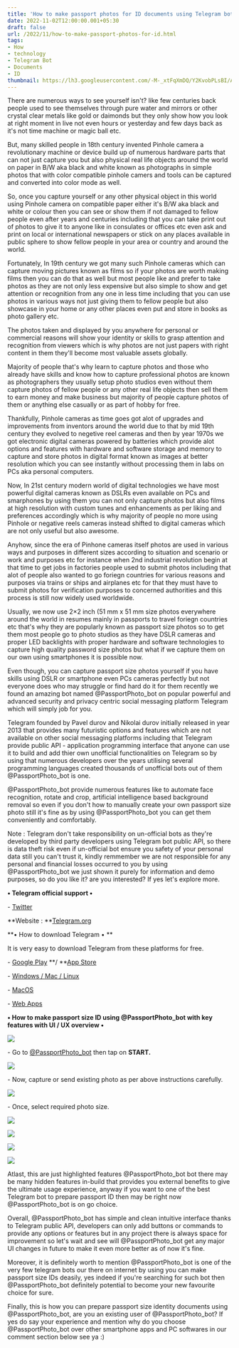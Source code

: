 ```yaml
---
title: 'How to make passport photos for ID documents using Telegram bot'
date: 2022-11-02T12:00:00.001+05:30
draft: false
url: /2022/11/how-to-make-passport-photos-for-id.html
tags: 
- How
- technology
- Telegram Bot
- Documents
- ID
thumbnail: https://lh3.googleusercontent.com/-M-_xtFqXmDQ/Y2KvobPLsBI/AAAAAAAAOmU/lx99Ps6tblsdqwGD9ryRgP8ES2MfkkTiwCNcBGAsYHQ/s1600/1667411869452042-0.png
---
```


  

There are numerous ways to see yourself isn't? like few centuries back people used to see themselves through pure water and mirrors or other crystal clear metals like gold or daimonds but they only show how you look at right moment in live not even hours or yesterday and few days back as it's not time machine or magic ball etc.

  

But, many skilled people in 18th century invented Pinhole camera a revolutionary machine or device build up of numerous hardware parts that can not just capture you but also physical real life objects around the world on paper in B/W aka black and white known as photographs in simple photos that with color compatible pinhole camers and tools can be captured and converted into color mode as well.

  

So, once you capture yourself or any other physical object in this world using Pinhole camera on compatible paper either it's B/W aka black and white or colour then you can see or show them if not damaged to fellow people even after years and centuries including that you can take print out of photos to give it to anyone like in consulates or offices etc even ask and print on local or international newspapers or stick on any places available in public sphere to show fellow people in your area or country and around the world.

  

Fortunately, In 19th century we got many such Pinhole cameras which can capture moving pictures known as films so if your photos are worth making films then you can do that as well but most people like and prefer to take photos as they are not only less expensive but also simple to show and get attention or recognition from any one in less time including that you can use photos in various ways not just giving them to fellow people but also showcase in your home or any other places even put and store in books as photo gallery etc.

  

The photos taken and displayed by you anywhere for personal or commercial reasons will show your identity or skills to grasp attention and recognition from viewers which is why photos are not just papers with right content in them they'll become most valuable assets globally.

  

Majority of people that's why learn to capture photos and those who already have skills and know how to capture professional photos are known as photographers they usually setup photo studios even without them capture photos of fellow people or any other real life objects then sell them to earn money and make business but majority of people capture photos of them or anything else casually or as part of hobby for free.

  

Thankfully, Pinhole cameras as time goes got alot of upgrades and improvements from inventors around the world due to that by mid 19th century they evolved to negetive reel cameras and then by year 1970s we got electronic digital cameras powered by batteries which provide alot options and features with hardware and software storage and memory to capture and store photos in digital format known as images at better resolution which you can see instantly without processing them in labs on PCs aka personal computers.

  

Now, In 21st century modern world of digital technologies we have most powerful digital cameras known as DSLRs even available on PCs and smarphones by using them you can not only capture photos but also films at high resolution with custom tunes and enhancements as per liking and preferences accordingly which is why majority of people no more using Pinhole or negative reels cameras instead shifted to digital cameras which are not only useful but also awesome.

  

Anyhow, since the era of Pinhone cameras itself photos are used in various ways and purposes in different sizes according to situation and scenario or work and purposes etc for instance when 2nd industrial revolution begin at that time to get jobs in factories people used to submit photos including that alot of people also wanted to go foriegn countries for various reasons and purposes via trains or ships and airplanes etc for that they must have to submit photos for verification purposes to concerned authorities and this process is still now widely used worldwide.

  

Usually, we now use 2×2 inch (51 mm x 51 mm size photos everywhere around the world in resumes mainly in passports to travel foriegn countries etc that's why they are popularly known as passport size photos so to get them most people go to photo studios as they have DSLR cameras and proper LED backlights with proper hardware and software technologies to capture high quality password size photos but what if we capture them on our own using smartphones it is possible now.

  

Even though, you can capture passport size photos yourself if you have skills using DSLR or smartphone even PCs cameras perfectly but not everyone does who may struggle or find hard do it for them recently we found an amazing bot named @PassportPhoto\_bot on popular powerful and advanced security and privacy centric social messaging platform Telegram which will simply job for you.

  

Telegram founded by Pavel durov and Nikolai durov initially released in year 2013 that provides many futuristic options and features which are not available on other social messaging platforms including that Telegram provide public API - application programming interface that anyone can use it to build and add thier own unofficial functionalities on Telegram so by using that numerous developers over the years utilising several programming languages created thousands of unofficial bots out of them @PassportPhoto\_bot is one.

  

@PassportPhoto\_bot provide numerous features like to automate face recognition, rotate and crop, artificial intelligence based background removal so even if you don't how to manually create your own passport size photo still it's fine as by using @PassportPhoto\_bot you can get them conveniently and comfortably.

  

Note : Telegram don't take responsibility on un-official bots as they're developed by third party developers using Telegram bot public API, so there is data theft risk even if un-official bot ensure you safety of your personal data still you can't trust it, kindly remmember we are not responsible for any personal and financial losses occurred to you by using @PassportPhoto\_bot we just shown it purely for information and demo purposes, so do you like it? are you interested? If yes let's explore more.

  

**• Telegram official support •**

\- [Twitter](https://twitter.com/telegram)

  

**Website : **[Telegram.org](https://telegram.org/)

**• How to download Telegram • **

It is very easy to download Telegram from these platforms for free.

  

\- [Google Play](https://play.google.com/store/apps/details?id=org.telegram.messenger) **/ **[App Store](https://apps.apple.com/us/app/telegram-messenger/id686449807)

\- [Windows / Mac / Linux](https://desktop.telegram.org/)

\- [MacOS](https://macos.telegram.org/)

\- [Web Apps](https://web.telegram.org/)

  

**• How to make passport size ID using @PassportPhoto\_bot with key features with UI / UX overview •**

 **![](https://lh3.googleusercontent.com/-1dhXDRqd_B0/Y2LnTISvFdI/AAAAAAAAOm0/k-rLmv3ytc4sgvT07_I3qUuyP7kUCVcLACNcBGAsYHQ/s1600/1667426121155544-0.png)** 

\- Go to [@PassportPhoto\_bot](http://t.me/PassportPhoto_bot) then tap on **START.**

 **![](https://lh3.googleusercontent.com/-Sc0envm2AJ0/Y2LnSK0V3BI/AAAAAAAAOmw/ATbMkedzEw4_4znbH8dtZPhlRu5mOgdcACNcBGAsYHQ/s1600/1667426116370840-1.png)** 

\- Now, capture or send existing photo as per above instructions carefully.

  

 ![](https://lh3.googleusercontent.com/-BimF3Tz7T7k/Y2LnQ8R3a9I/AAAAAAAAOms/Ulkaes2tiIkjCn8SmNzegJtUG_pSfkdYwCNcBGAsYHQ/s1600/1667426112243611-2.png) 

  

\- Once, select required photo size.

  

 ![](https://lh3.googleusercontent.com/-hbV2uW0FPMI/Y2LnP7sr2BI/AAAAAAAAOmo/b813UW5W9kI9aBYL6vFApLr-ov2TxKv1QCNcBGAsYHQ/s1600/1667426107572061-3.png) 

  

 ![](https://lh3.googleusercontent.com/-ic22RROHMXU/Y2LnOsxPyKI/AAAAAAAAOmk/s05bsbFibsY6poVnnGxZNPY1kjzxZQkOACNcBGAsYHQ/s1600/1667426103080647-4.png) 

  

 ![](https://lh3.googleusercontent.com/-7bHif7bJXcs/Y2LnNR9dvwI/AAAAAAAAOmg/LlmPh0gxvcU6O3stC7hkcfUozbbMq39UgCNcBGAsYHQ/s1600/1667426098546259-5.png) 

  

 ![](https://lh3.googleusercontent.com/-RXXS6d_m07o/Y2LnMW2tlSI/AAAAAAAAOmc/LdPAYBR4vkIKQRuxmpDMagDZUOEnWWRHwCNcBGAsYHQ/s1600/1667426093654430-6.png) 

  

Atlast, this are just highlighted features @PassportPhoto\_bot bot there may be many hidden features in-build that provides you external benefits to give the ultimate usage experience, anyway if you want to one of the best Telegram bot to prepare passport ID then may be right now @PassportPhoto\_bot is on go choice.

  

Overall, @PassportPhoto\_bot has simple and clean intuitive interface thanks to Telegram public API, developers can only add buttons or commands to provide any options or features but in any project there is always space for improvement so let's wait and see will @PassportPhoto\_bot get any major UI changes in future to make it even more better as of now it's fine.

  

Moreover, it is definitely worth to mention @PassportPhoto\_bot is one of the very few telegram bots our there on internet by using you can make passport size IDs deasily, yes indeed if you're searching for such bot then @PassportPhoto\_bot definitely potential to become your new favourite choice for sure.

  

Finally, this is how you can prepare passport size identity documents using @PassportPhoto\_bot, are you an existing user of @PassportPhoto\_bot? If yes do say your experience and mention why do you choose @PassportPhoto\_bot over other smartphone apps and PC softwares in our comment section below see ya :)